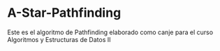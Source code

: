 # A-Star-Pathfinding
Este es el algoritmo de Pathfinding elaborado como canje para el curso Algoritmos y Estructuras de Datos II
